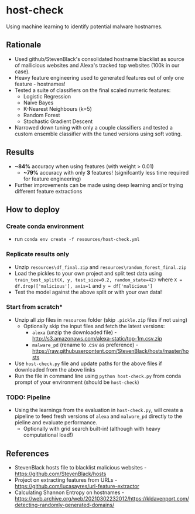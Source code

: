 # host-check
Using machine learning to identify potential malware hostnames.

## Rationale
- Used github/StevenBlack's consolidated hostname blacklist as source of mallicious websites and Alexa's tracked top websites (100k in our case).
- Heavy feature engineering used to generated features out of only one feature - hostnames!
- Tested a suite of classifiers on the final scaled numeric features:
    - Logistic Regression
    - Naïve Bayes
    - K-Nearest Neighbours (k=5)
    - Random Forest
    - Stochastic Gradient Descent
- Narrowed down tuning with only a couple classifiers and tested a custom ensemble classifier with the tuned versions using soft voting.

## Results
- **~84%** accuracy when using features (with weight > 0.01)
    - **~79%** accuracy with only **3** features! (signifcantly less time required for feature engineering)
- Further improvements can be made using deep learning and/or trying different feature extractions

## How to deploy
### Create conda environment
- run `conda env create -f resources/host-check.yml`
### Replicate results only
- Unzip `resources\df_final.zip` and `resources\random_forest_final.zip`
- Load the pickles to your own project and split test data using `train_test_split(X, y, test_size=0.2, random_state=42)` where `X = df.drop(['malicious'], axis=1` and `y = df['malicious']`
- Test the model against the above split or with your own data!
### Start from scratch*
- Unzip all zip files in `resources` folder (skip `.pickle.zip` files if not using)
    - Optionally skip the input files and fetch the latest versions:
        - `alexa` (unzip the downloaded file) - http://s3.amazonaws.com/alexa-static/top-1m.csv.zip
        - `malware_pd` (rename to .csv as preference) - https://raw.githubusercontent.com/StevenBlack/hosts/master/hosts
- Use `host-check.py` file and update paths for the above files if downloaded from the above links
- Run the file in command line using `python host-check.py` from conda prompt of your environment (should be `host-check`)
### TODO: Pipeline
- Using the learnings from the evaluation in `host-check.py`, will create a pipeline to feed fresh versions of `alexa` and `malware_pd` directly to the pieline and evaluate performance.
    - Optionally with grid search built-in! (although with heavy computational load!)

## References
- StevenBlack hosts file to blacklist malicious websites - https://github.com/StevenBlack/hosts
- Project on extracting features from URLs - https://github.com/lucasayres/url-feature-extractor
- Calculating Shannon Entropy on hostnames - https://web.archive.org/web/20210302232012/https://kldavenport.com/detecting-randomly-generated-domains/
